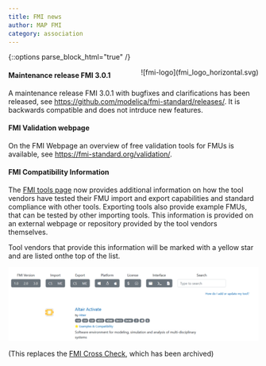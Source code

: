 ```yaml
---
title: FMI news
author: MAP FMI
category: association
---
```


{::options parse_block_html="true" /}

<div style="float: right">
![fmi-logo](fmi_logo_horizontal.svg)
</div>

#### Maintenance release FMI 3.0.1

A maintenance release FMI 3.0.1 with bugfixes and clarifications has been released, see https://github.com/modelica/fmi-standard/releases/. It is backwards compatible and does not intrduce new features.

#### FMI Validation webpage

On the FMI Webpage an overview of free validation tools for FMUs is available, see https://fmi-standard.org/validation/.

#### FMI Compatibility Information

The [FMI tools page](https://fmi-standard.org/tools/) now provides additional information on how the tool vendors have tested their FMU import and export capabilities and standard compliance with other tools. Exporting tools also provide example FMUs, that can be tested by other importing tools. This information is provided on an external webpage or repository provided by the tool vendors themselves.

Tool vendors that provide this information will be marked with a yellow star and are listed onthe top of the list.

![](FMI_tools_page.png)

(This replaces the [FMI Cross Check](https://github.com/modelica/fmi-cross-check), which has been archived)



